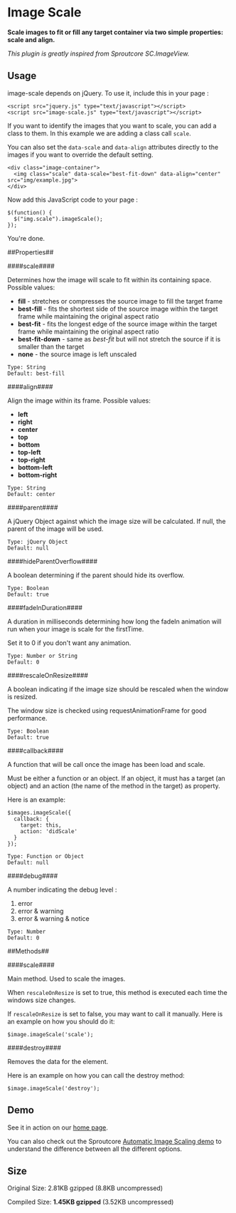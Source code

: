 Image Scale
===========

**Scale images to fit or fill any target container via two simple properties: scale and align.**

*This plugin is greatly inspired from Sproutcore SC.ImageView.*

## Usage ##

image-scale depends on jQuery. To use it, include this in your page :

    <script src="jquery.js" type="text/javascript"></script>
    <script src="image-scale.js" type="text/javascript"></script>

If you want to identify the images that you want to scale, you can add a class to them. In this example we are adding a class call `scale`.

You can also set the `data-scale` and `data-align` attributes directly to the images if you want to override the default setting.

    <div class="image-container">
      <img class="scale" data-scale="best-fit-down" data-align="center" src="img/example.jpg">
    </div>

Now add this JavaScript code to your page :

    $(function() {
      $("img.scale").imageScale();
    });

You're done.


##Properties##


####scale####

Determines how the image will scale to fit within its containing space. Possible values:

* **fill** - stretches or compresses the source image to fill the target frame
* **best-fill** - fits the shortest side of the source image within the target frame while maintaining the original aspect ratio
* **best-fit** - fits the longest edge of the source image within the target frame while maintaining the original aspect ratio
* **best-fit-down** - same as *best-fit* but will not stretch the source if it is smaller than the target
* **none** - the source image is left unscaled

<!-- -->

    Type: String
    Default: best-fill


####align####

Align the image within its frame. Possible values:

* **left**
* **right**
* **center**
* **top**
* **bottom**
* **top-left**
* **top-right**
* **bottom-left**
* **bottom-right**

<!-- -->
      
    Type: String
    Default: center


####parent####

A jQuery Object against which the image size will be calculated.
If null, the parent of the image will be used.
      
    Type: jQuery Object
    Default: null


####hideParentOverflow####

A boolean determining if the parent should hide its overflow.

    Type: Boolean
    Default: true


####fadeInDuration####

A duration in milliseconds determining how long the fadeIn animation 
will run when your image is scale for the firstTime.

Set it to 0 if you don't want any animation.

    Type: Number or String
    Default: 0


####rescaleOnResize####

A boolean indicating if the image size should be rescaled when the window is resized. 

The window size is checked using requestAnimationFrame for good performance.

    Type: Boolean
    Default: true
  

####callback####

A function that will be call once the image has been load and scale. 

Must be either a function or an object. If an object, it must has a target (an object) 
and an action (the name of the method in the target) as property.

Here is an example:

    $images.imageScale({ 
      callback: {
        target: this,
        action: 'didScale'
      }
    });

<!-- -->

    Type: Function or Object
    Default: null
  

####debug####

A number indicating the debug level :

1. error
2. error & warning
3. error & warning & notice

<!-- -->

    Type: Number
    Default: 0


##Methods##


####scale####

Main method. Used to scale the images.

When `rescaleOnResize` is set to true, this method is executed each time the
windows size changes.  

If `rescaleOnResize` is set to false, you may want to call it manually. Here is an 
example on how you should do it:

    $image.imageScale('scale');


####destroy####

Removes the data for the element.

Here is an example on how you can call the destroy method:

    $image.imageScale('destroy');



## Demo ##

See it in action on our [home page](https://www.gestixi.com).


You can also check out the Sproutcore [Automatic Image Scaling demo](http://showcase.sproutcore.com/#demos/Automatic%20Image%20Scaling) to understand the difference between all the different options.


## Size ##

Original Size:  2.81KB gzipped (8.8KB uncompressed)

Compiled Size:  **1.45KB gzipped** (3.52KB uncompressed)

